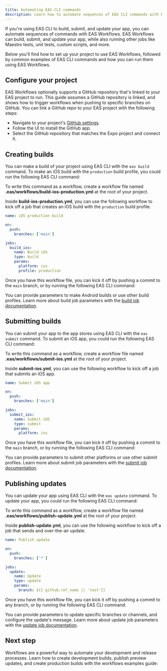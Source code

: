 ```yaml
---
title: Automating EAS CLI commands
description: Learn how to automate sequences of EAS CLI commands with EAS Workflows.
---
```


If you're using EAS CLI to build, submit, and update your app, you can automate sequences of commands with EAS Workflows. EAS Workflows can build, submit, and update your app, while also running other jobs like Maestro tests, unit tests, custom scripts, and more.

Below you'll find how to set up your project to use EAS Workflows, followed by common examples of EAS CLI commands and how you can run them using EAS Workflows.

## Configure your project

EAS Workflows optionally supports a GitHub repository that's linked to your EAS project to run. This guide assumes a GitHub repository is linked, and shows how to trigger workflows when pushing to specific branches on GitHub. You can link a GitHub repo to your EAS project with the following steps:

- Navigate to your project's [GitHub settings](https://expo.dev/accounts/%5Baccount%5D/projects/%5BprojectName%5D/github).
- Follow the UI to install the GitHub app.
- Select the GitHub repository that matches the Expo project and connect it.

## Creating builds

You can make a build of your project using EAS CLI with the `eas build` command. To make an iOS build with the `production` build profile, you could run the following EAS CLI command:

To write this command as a workflow, create a workflow file named **.eas/workflows/build-ios-production.yml** at the root of your project.

Inside **build-ios-production.yml**, you can use the following workflow to kick off a job that creates an iOS build with the `production` build profile.

```yaml .eas/workflows/build-ios-production.yml
name: iOS production build

on:
  push:
    branches: ['main']

jobs:
  build_ios:
    name: Build iOS
    type: build
    params:
      platform: ios
      profile: production
```

Once you have this workflow file, you can kick it off by pushing a commit to the `main` branch, or by running the following EAS CLI command:

You can provide parameters to make Android builds or use other build profiles. Learn more about build job parameters with the [build job documentation](/eas/workflows/syntax/#build).

## Submitting builds

You can submit your app to the app stores using EAS CLI with the `eas submit` command. To submit an iOS app, you could run the following EAS CLI command:

To write this command as a workflow, create a workflow file named **.eas/workflows/submit-ios.yml** at the root of your project.

Inside **submit-ios.yml**, you can use the following workflow to kick off a job that submits an iOS app.

```yaml .eas/workflows/submit-ios.yml
name: Submit iOS app

on:
  push:
    branches: ['main']

jobs:
  submit_ios:
    name: Submit iOS
    type: submit
    params:
      platform: ios
```

Once you have this workflow file, you can kick it off by pushing a commit to the `main` branch, or by running the following EAS CLI command:

You can provide parameters to submit other platforms or use other submit profiles. Learn more about submit job parameters with the [submit job documentation](/eas/workflows/syntax/#submit).

## Publishing updates

You can update your app using EAS CLI with the `eas update` command. To update your app, you could run the following EAS CLI command:

To write this command as a workflow, create a workflow file named **.eas/workflows/publish-update.yml** at the root of your project.

Inside **publish-update.yml**, you can use the following workflow to kick off a job that sends and over-the-air update.

```yaml .eas/workflows/publish-update.yml
name: Publish update

on:
  push:
    branches: ['*']

jobs:
  update:
    name: Update
    type: update
    params:
      branch: ${{ github.ref_name || 'test'}}
```

Once you have this workflow file, you can kick it off by pushing a commit to any branch, or by running the following EAS CLI command:

You can provide parameters to update specific branches or channels, and configure the update's message. Learn more about update job parameters with the [update job documentation](/eas/workflows/syntax/#update).

## Next step

Workflows are a powerful way to automate your development and release processes. Learn how to create development builds, publish preview updates, and create production builds with the workflows examples guide: